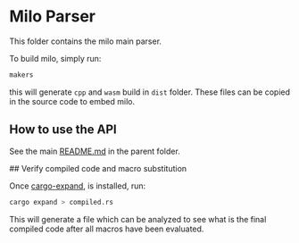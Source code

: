 # Milo Parser

This folder contains the milo main parser.

To build milo, simply run:

```bash
makers
```

this will generate `cpp` and `wasm` build in `dist` folder.
These files can be copied in the source code to embed milo.

## How to use the API

See the main [README.md](../README.md) in the parent folder.

## Verify compiled code and macro substitution

Once [cargo-expand](https://github.com/dtolnay/cargo-expand), is installed, run:

```bash
cargo expand > compiled.rs
```

This will generate a file which can be analyzed to see what is the final compiled code after all macros have been evaluated.
